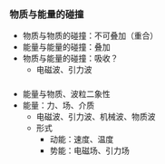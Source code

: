 ### 物质与能量的碰撞
- 物质与物质的碰撞：不可叠加（重合）
- 能量与能量的碰撞：叠加
- 物质与能量的碰撞：吸收？
  - 电磁波、引力波

###
- 能量与物质、波粒二象性
- 能量：力、场、介质
  - 电磁波、引力波、机械波、物质波
  - 形式
    - 动能：速度、温度
    - 势能：电磁场、引力场
